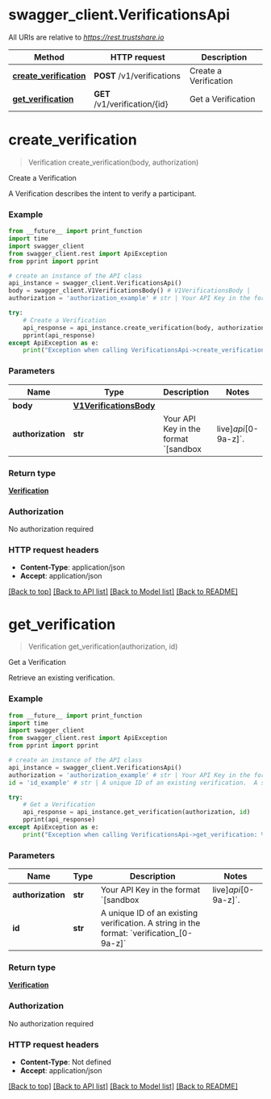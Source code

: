 # swagger_client.VerificationsApi

All URIs are relative to *https://rest.trustshare.io*

Method | HTTP request | Description
------------- | ------------- | -------------
[**create_verification**](VerificationsApi.md#create_verification) | **POST** /v1/verifications | Create a Verification
[**get_verification**](VerificationsApi.md#get_verification) | **GET** /v1/verification/{id} | Get a Verification

# **create_verification**
> Verification create_verification(body, authorization)

Create a Verification

A Verification describes the intent to verify a participant.

### Example
```python
from __future__ import print_function
import time
import swagger_client
from swagger_client.rest import ApiException
from pprint import pprint

# create an instance of the API class
api_instance = swagger_client.VerificationsApi()
body = swagger_client.V1VerificationsBody() # V1VerificationsBody | 
authorization = 'authorization_example' # str | Your API Key in the format `[sandbox|live]_api_[0-9a-z]`.

try:
    # Create a Verification
    api_response = api_instance.create_verification(body, authorization)
    pprint(api_response)
except ApiException as e:
    print("Exception when calling VerificationsApi->create_verification: %s\n" % e)
```

### Parameters

Name | Type | Description  | Notes
------------- | ------------- | ------------- | -------------
 **body** | [**V1VerificationsBody**](V1VerificationsBody.md)|  | 
 **authorization** | **str**| Your API Key in the format &#x60;[sandbox|live]_api_[0-9a-z]&#x60;. | 

### Return type

[**Verification**](Verification.md)

### Authorization

No authorization required

### HTTP request headers

 - **Content-Type**: application/json
 - **Accept**: application/json

[[Back to top]](#) [[Back to API list]](../README.md#documentation-for-api-endpoints) [[Back to Model list]](../README.md#documentation-for-models) [[Back to README]](../README.md)

# **get_verification**
> Verification get_verification(authorization, id)

Get a Verification

Retrieve an existing verification.

### Example
```python
from __future__ import print_function
import time
import swagger_client
from swagger_client.rest import ApiException
from pprint import pprint

# create an instance of the API class
api_instance = swagger_client.VerificationsApi()
authorization = 'authorization_example' # str | Your API Key in the format `[sandbox|live]_api_[0-9a-z]`.
id = 'id_example' # str | A unique ID of an existing verification.  A string in the format: `verification_[0-9a-z]`

try:
    # Get a Verification
    api_response = api_instance.get_verification(authorization, id)
    pprint(api_response)
except ApiException as e:
    print("Exception when calling VerificationsApi->get_verification: %s\n" % e)
```

### Parameters

Name | Type | Description  | Notes
------------- | ------------- | ------------- | -------------
 **authorization** | **str**| Your API Key in the format &#x60;[sandbox|live]_api_[0-9a-z]&#x60;. | 
 **id** | **str**| A unique ID of an existing verification.  A string in the format: &#x60;verification_[0-9a-z]&#x60; | 

### Return type

[**Verification**](Verification.md)

### Authorization

No authorization required

### HTTP request headers

 - **Content-Type**: Not defined
 - **Accept**: application/json

[[Back to top]](#) [[Back to API list]](../README.md#documentation-for-api-endpoints) [[Back to Model list]](../README.md#documentation-for-models) [[Back to README]](../README.md)

